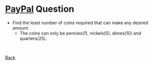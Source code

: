 # [PayPal](https://github.com/twowaits/SDE-Interview-Questions/tree/master/PayPal) Question
- Find the least number of coins required that can make any desired amount.
    - The coins can only be pennies(1), nickels(5), dimes(10) and quarters(25).

<br />

[Back](../../../../)